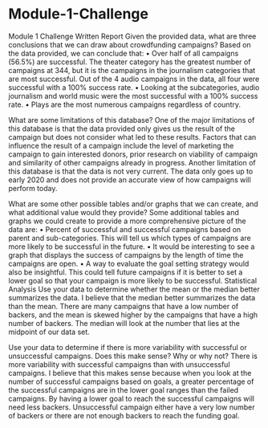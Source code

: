 # Module-1-Challenge
Module 1 Challenge
Written Report
Given the provided data, what are three conclusions that we can draw about crowdfunding campaigns?
Based on the data provided, we can conclude that:
•	Over half of all campaigns (56.5%) are successful. The theater category has the greatest number of campaigns at 344, but it is the campaigns in the journalism categories that are most successful. Out of the 4 audio campaigns in the data, all four were successful with a 100% success rate. 
•	Looking at the subcategories, audio journalism and world music were the most successful with a 100% success rate.
•	 Plays are the most numerous campaigns regardless of country.

What are some limitations of this database?
One of the major limitations of this database is that the data provided only gives us the result of the campaign but does not consider what led to these results. Factors that can influence the result of a campaign include the level of marketing the campaign to gain interested donors, prior research on viability of campaign and similarity of other campaigns already in progress.
Another limitation of this database is that the data is not very current. The data only goes up to early 2020 and does not provide an accurate view of how campaigns will perform today.

What are some other possible tables and/or graphs that we can create, and what additional value would they provide?
Some additional tables and graphs we could create to provide a more comprehensive picture of the data are:
•	Percent of successful and successful campaigns based on parent and sub-categories. This will tell us which types of campaigns are more likely to be successful in the future.
•	It would be interesting to see a graph that displays the success of campaigns by the length of time the campaigns are open.
•	A way to evaluate the goal setting strategy would also be insightful. This could tell future campaigns if it is better to set a lower goal so that your campaign is more likely to be successful.
Statistical Analysis
Use your data to determine whether the mean or the median better summarizes the data.
I believe that the median better summarizes the data than the mean. There are many campaigns that have a low number of backers, and the mean is skewed higher by the campaigns that have a high number of backers. The median will look at the number that lies at the midpoint of our data set.

Use your data to determine if there is more variability with successful or unsuccessful campaigns. Does this make sense? Why or why not?
There is more variability with successful campaigns than with unsuccessful campaigns. I believe that this makes sense because when you look at the number of successful campaigns based on goals, a greater percentage of the successful campaigns are in the lower goal ranges than the failed campaigns. By having a lower goal to reach the successful campaigns will need less backers. Unsuccessful campaign either have a very low number of backers or there are not enough backers to reach the funding goal.

